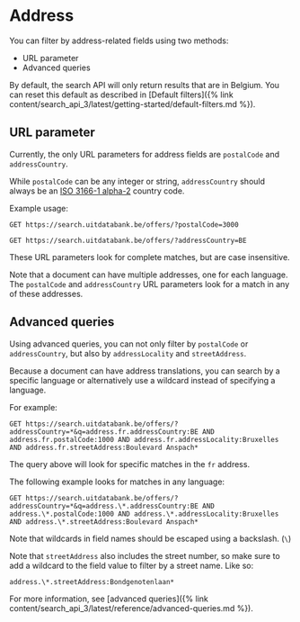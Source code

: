 ---
---

# Address

You can filter by address-related fields using two methods:

* URL parameter
* Advanced queries

By default, the search API will only return results that are in Belgium. You can reset this default as described in [Default filters]({% link content/search_api_3/latest/getting-started/default-filters.md %}).

## URL parameter

Currently, the only URL parameters for address fields are `postalCode` and `addressCountry`.

While `postalCode` can be any integer or string, `addressCountry` should always be an [ISO 3166-1 alpha-2](https://en.wikipedia.org/wiki/ISO_3166-1_alpha-2) country code.

Example usage:

```
GET https://search.uitdatabank.be/offers/?postalCode=3000
```

```
GET https://search.uitdatabank.be/offers/?addressCountry=BE
```

These URL parameters look for complete matches, but are case insensitive.

Note that a document can have multiple addresses, one for each language. The `postalCode` and `addressCountry` URL parameters look for a match in any of these addresses.

## Advanced queries

Using advanced queries, you can not only filter by `postalCode` or `addressCountry`, but also by `addressLocality` and `streetAddress`.

Because a document can have address translations, you can search by a specific language or alternatively use a wildcard instead of specifying a language.

For example:

```
GET https://search.uitdatabank.be/offers/?addressCountry=*&q=address.fr.addressCountry:BE AND address.fr.postalCode:1000 AND address.fr.addressLocality:Bruxelles AND address.fr.streetAddress:Boulevard Anspach*
```

The query above will look for specific matches in the `fr` address.

The following example looks for matches in any language:

```
GET https://search.uitdatabank.be/offers/?addressCountry=*&q=address.\*.addressCountry:BE AND address.\*.postalCode:1000 AND address.\*.addressLocality:Bruxelles AND address.\*.streetAddress:Boulevard Anspach*
```

Note that wildcards in field names should be escaped using a backslash. \(`\`\)

Note that `streetAddress` also includes the street number, so make sure to add a wildcard to the field value to filter by a street name. Like so:

```
address.\*.streetAddress:Bondgenotenlaan*
```

For more information, see [advanced queries]({% link content/search_api_3/latest/reference/advanced-queries.md %}).
